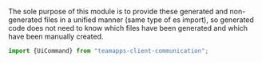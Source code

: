 The sole purpose of this module is to provide these generated and non-generated files in a unified manner (same type of es import),
so generated code does not need to know which files have been generated and which have been manually created.

```javascript
import {UiCommand} from "teamapps-client-communication";
```
